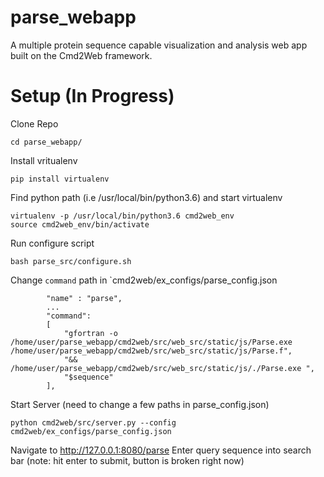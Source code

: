 # parse_webapp

A multiple protein sequence capable visualization and analysis web app built on the Cmd2Web framework.

# Setup (In Progress)
Clone Repo
```
cd parse_webapp/
```
Install vritualenv
```
pip install virtualenv
```
Find python path (i.e /usr/local/bin/python3.6) and start virtualenv 
```
virtualenv -p /usr/local/bin/python3.6 cmd2web_env
source cmd2web_env/bin/activate
```
Run configure script
```
bash parse_src/configure.sh 
```
Change `command` path in `cmd2web/ex_configs/parse_config.json
```
        "name" : "parse",
        ...
        "command":
        [
            "gfortran -o /home/user/parse_webapp/cmd2web/src/web_src/static/js/Parse.exe /home/user/parse_webapp/cmd2web/src/web_src/static/js/Parse.f",
            "&& /home/user/parse_webapp/cmd2web/src/web_src/static/js/./Parse.exe ",
            "$sequence"
        ],
```
Start Server (need to change a few paths in parse_config.json)
```
python cmd2web/src/server.py --config cmd2web/ex_configs/parse_config.json 
```
Navigate to http://127.0.0.1:8080/parse
Enter query sequence into search bar (note: hit enter to submit, button is broken right now)
